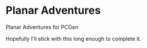# Planar Adventures

Planar Adventures for PCGen

Hopefully I'll stick with this long enough to complete it.
